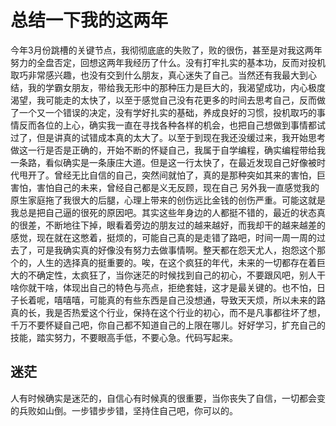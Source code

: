 # 总结一下我的这两年

今年3月份跳槽的关键节点，我彻彻底底的失败了，败的很伤，甚至是对我这两年努力的全盘否定，回想这两年我经历了什么。没有打牢扎实的基本功，反而对投机取巧非常感兴趣，也没有交到什么朋友，真心迷失了自己。当然还有我最大到心结，我的学霸女朋友，带给我无形中的那种压力是巨大的，我渴望成功，内心极度渴望，我可能走的太快了，以至于感觉自己没有花更多的时间去思考自己，反而做了一个又一个错误的决定，没有学好扎实的基础，养成良好的习惯，投机取巧的事情反而各位的上心，确实我一直在寻找各种各样的机会，也把自己想做到事情都试过了，但是讲真的试错成本真的太大了。以至于到现在我还没缓过来，我开始思考做这一行是否是正确的，开始不断的怀疑自己，我属于自学编程，确实编程带给我一条路，看似确实是一条康庄大道。但是这一行太快了，在最近发现自己好像被时代甩开了。曾经无比自信的自己，突然间就怕了，真的是那种突如其来的害怕，巨害怕，害怕自己的未来，曾经自己都是义无反顾，现在自己
另外我一直感觉我的原生家庭拖了我很大的后腿，心理上带来的创伤远比金钱的创伤严重。可能这就是我总是把自己逼的很死的原因吧。其实这些年身边的人都挺不错的，最近的状态真的很差，不断地往下掉，眼看着旁边的朋友过的越来越好，而我却干的越来越差的感觉，现在就在这憋着，挺烦的，可能自己真的是走错了路吧，时间一周一周的过去了，可是我确实真的好像没有努力去做事情啊。整天都在怨天尤人，抱怨这个那个的，人生的选择真的挺重要的。唉，在这个疯狂的年代，未来的一切都存在着巨大的不确定性，太疯狂了，当你迷茫的时候找到自己的初心，不要跟风吧，别人干啥你就干啥，体现出自己的特色与亮点，拒绝套娃，这才是最关键的。也不怕，日子长着呢，嘻嘻嘻，可能真的有些东西是自己没想通，导致天天烦，所以未来的路真的长，我是否热爱这个行业，保持在这个行业的初心，而不是凡事都往坏了想，千万不要怀疑自己吧，你自己都不知道自己的上限在哪儿。好好学习，扩充自己的技能，踏实努力，不要眼高手低，不要心急。代码写起来。

## 迷茫

人有时候确实是迷茫的，自信心有时候真的很重要，当你丧失了自信，一切都会变的兵败如山倒。一步错步步错，坚持住自己吧，你可以的。
